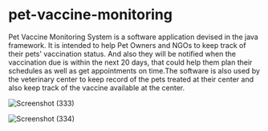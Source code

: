 # pet-vaccine-monitoring
Pet Vaccine Monitoring System is a software application devised in the java framework. It is intended to help Pet Owners and NGOs to keep track of their pets' vaccination status. And also they will be notified when the vaccination due is within the next 20 days, that could help them plan their schedules as well as get 
appointments on time.The software is also used by the veterinary center to keep record of the pets treated at their center and also keep track of the vaccine available 
at the center. 




 
 

![Screenshot (333)](https://user-images.githubusercontent.com/67593078/189306985-a3ee8359-0129-4bb8-8060-c8ee92b87a53.png)

![Screenshot (334)](https://user-images.githubusercontent.com/67593078/189306991-af3f9b09-7289-45ed-98a4-6181308d4435.png)

